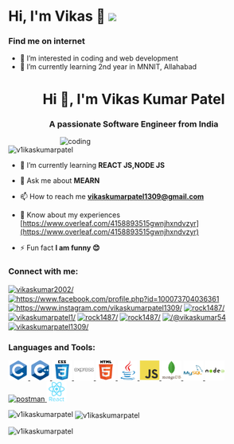 # Hi, I'm Vikas 👋 <img src="https://github.com/v1ikaskumarpatel/vikaskumarpatel/blob/main/banner1.png">
### Find me on internet
- 👀 I’m interested in coding and web development
- 🌱 I’m currently learning 2nd year in MNNIT, Allahabad
<h1 align="center">Hi 👋, I'm Vikas Kumar Patel</h1>
<h3 align="center">A passionate Software Engineer from India</h3>
<img align="right" alt="coding" width="400" src="https://user-images.githubusercontent.com/55389276/140866485-8fb1c876-9a8f-4d6a-98dc-08c4981eaf70.gif">

<p align="left"> <img src="https://komarev.com/ghpvc/?username=v1ikaskumarpatel&label=Profile%20views&color=0e75b6&style=flat" alt="v1ikaskumarpatel" /> </p>

- 🌱 I’m currently learning **REACT JS,NODE JS**

- 💬 Ask me about **MEARN**

- 📫 How to reach me **vikaskumarpatel1309@gmail.com**

- 📄 Know about my experiences [https://www.overleaf.com/4158893515gwnjhxndvzyr](https://www.overleaf.com/4158893515gwnjhxndvzyr)

- ⚡ Fun fact **I am funny 😊**

<h3 align="left">Connect with me:</h3>
<p align="left">
<a href="https://linkedin.com/in/vikaskumar2002/" target="blank"><img align="center" src="https://raw.githubusercontent.com/rahuldkjain/github-profile-readme-generator/master/src/images/icons/Social/linked-in-alt.svg" alt="vikaskumar2002/" height="30" width="40" /></a>
<a href="https://fb.com/https://www.facebook.com/profile.php?id=100073704036361" target="blank"><img align="center" src="https://raw.githubusercontent.com/rahuldkjain/github-profile-readme-generator/master/src/images/icons/Social/facebook.svg" alt="https://www.facebook.com/profile.php?id=100073704036361" height="30" width="40" /></a>
<a href="https://instagram.com/https://www.instagram.com/vikaskumarpatel1309/" target="blank"><img align="center" src="https://raw.githubusercontent.com/rahuldkjain/github-profile-readme-generator/master/src/images/icons/Social/instagram.svg" alt="https://www.instagram.com/vikaskumarpatel1309/" height="30" width="40" /></a>
<a href="https://www.codechef.com/users/rock1487/" target="blank"><img align="center" src="https://cdn.jsdelivr.net/npm/simple-icons@3.1.0/icons/codechef.svg" alt="rock1487/" height="30" width="40" /></a>
<a href="https://www.hackerrank.com/vikaskumarpatel1/" target="blank"><img align="center" src="https://raw.githubusercontent.com/rahuldkjain/github-profile-readme-generator/master/src/images/icons/Social/hackerrank.svg" alt="vikaskumarpatel1/" height="30" width="40" /></a>
<a href="https://codeforces.com/profile/rock1487/" target="blank"><img align="center" src="https://raw.githubusercontent.com/rahuldkjain/github-profile-readme-generator/master/src/images/icons/Social/codeforces.svg" alt="rock1487/" height="30" width="40" /></a>
<a href="https://www.leetcode.com/rock1487/" target="blank"><img align="center" src="https://raw.githubusercontent.com/rahuldkjain/github-profile-readme-generator/master/src/images/icons/Social/leet-code.svg" alt="rock1487/" height="30" width="40" /></a>
<a href="https://www.hackerearth.com//@vikaskumar54" target="blank"><img align="center" src="https://raw.githubusercontent.com/rahuldkjain/github-profile-readme-generator/master/src/images/icons/Social/hackerearth.svg" alt="/@vikaskumar54" height="30" width="40" /></a>
<a href="https://auth.geeksforgeeks.org/user/vikaskumarpatel1309/" target="blank"><img align="center" src="https://raw.githubusercontent.com/rahuldkjain/github-profile-readme-generator/master/src/images/icons/Social/geeks-for-geeks.svg" alt="vikaskumarpatel1309/" height="30" width="40" /></a>
</p>

<h3 align="left">Languages and Tools:</h3>
<p align="left"> <a href="https://www.cprogramming.com/" target="_blank" rel="noreferrer"> <img src="https://raw.githubusercontent.com/devicons/devicon/master/icons/c/c-original.svg" alt="c" width="40" height="40"/> </a> <a href="https://www.w3schools.com/cpp/" target="_blank" rel="noreferrer"> <img src="https://raw.githubusercontent.com/devicons/devicon/master/icons/cplusplus/cplusplus-original.svg" alt="cplusplus" width="40" height="40"/> </a> <a href="https://www.w3schools.com/css/" target="_blank" rel="noreferrer"> <img src="https://raw.githubusercontent.com/devicons/devicon/master/icons/css3/css3-original-wordmark.svg" alt="css3" width="40" height="40"/> </a> <a href="https://expressjs.com" target="_blank" rel="noreferrer"> <img src="https://raw.githubusercontent.com/devicons/devicon/master/icons/express/express-original-wordmark.svg" alt="express" width="40" height="40"/> </a> <a href="https://www.w3.org/html/" target="_blank" rel="noreferrer"> <img src="https://raw.githubusercontent.com/devicons/devicon/master/icons/html5/html5-original-wordmark.svg" alt="html5" width="40" height="40"/> </a> <a href="https://www.java.com" target="_blank" rel="noreferrer"> <img src="https://raw.githubusercontent.com/devicons/devicon/master/icons/java/java-original.svg" alt="java" width="40" height="40"/> </a> <a href="https://developer.mozilla.org/en-US/docs/Web/JavaScript" target="_blank" rel="noreferrer"> <img src="https://raw.githubusercontent.com/devicons/devicon/master/icons/javascript/javascript-original.svg" alt="javascript" width="40" height="40"/> </a> <a href="https://www.mongodb.com/" target="_blank" rel="noreferrer"> <img src="https://raw.githubusercontent.com/devicons/devicon/master/icons/mongodb/mongodb-original-wordmark.svg" alt="mongodb" width="40" height="40"/> </a> <a href="https://www.mysql.com/" target="_blank" rel="noreferrer"> <img src="https://raw.githubusercontent.com/devicons/devicon/master/icons/mysql/mysql-original-wordmark.svg" alt="mysql" width="40" height="40"/> </a> <a href="https://nodejs.org" target="_blank" rel="noreferrer"> <img src="https://raw.githubusercontent.com/devicons/devicon/master/icons/nodejs/nodejs-original-wordmark.svg" alt="nodejs" width="40" height="40"/> </a> <a href="https://postman.com" target="_blank" rel="noreferrer"> <img src="https://www.vectorlogo.zone/logos/getpostman/getpostman-icon.svg" alt="postman" width="40" height="40"/> </a> <a href="https://reactjs.org/" target="_blank" rel="noreferrer"> <img src="https://raw.githubusercontent.com/devicons/devicon/master/icons/react/react-original-wordmark.svg" alt="react" width="40" height="40"/> </a> </p>

<p><img align="left" src="https://github-readme-stats.vercel.app/api/top-langs?username=v1ikaskumarpatel&show_icons=true&locale=en&layout=compact" alt="v1ikaskumarpatel" /></p>

<p>&nbsp;<img align="center" src="https://github-readme-stats.vercel.app/api?username=v1ikaskumarpatel&show_icons=true&locale=en" alt="v1ikaskumarpatel" /></p>

<p><img align="center" src="https://github-readme-streak-stats.herokuapp.com/?user=v1ikaskumarpatel&" alt="v1ikaskumarpatel" /></p>

